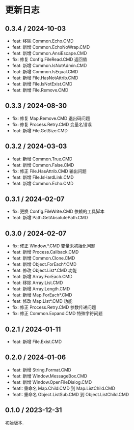 # 更新日志

## 0.3.4 / 2024-10-03

- feat: 移除 Common.Echo.CMD
- feat: 新增 Common.EchoNoWrap.CMD
- feat: 新增 Common.AnsiEscape.CMD
- fix: 修复 Config.FileRead.CMD 返回值
- feat: 新增 Common.IsNotAdmin.CMD
- feat: 新增 Common.IsEqual.CMD
- feat: 新增 File.HasNotAttrib.CMD
- feat: 新增 File.IsNotExist.CMD
- feat: 新增 File.Remove.CMD

## 0.3.3 / 2024-08-30

- fix: 修复 Map.Remove.CMD 退出码问题
- fix: 修复 Process.Retry.CMD 变量名错误
- feat: 新增 File.GetSize.CMD

## 0.3.2 / 2024-03-03

- feat: 新增 Common.True.CMD
- feat: 新增 Common.False.CMD
- fix: 修正 File.HasAttrib.CMD 输出问题
- feat: 新增 File.IsHardLink.CMD
- feat: 新增 Common.Echo.CMD

## 0.3.1 / 2024-02-07

- fix: 更换 Config.FileWrite.CMD 依赖的工具脚本
- feat: 新增 Path.GetAbsolutePath.CMD

## 0.3.0 / 2024-02-07

- fix: 修正 Window.\*.CMD 变量未初始化问题
- feat: 新增 Process.Callback.CMD
- feat: 新增 Common.Clone.CMD
- feat: 新增 Object.ForEach\*.CMD
- feat: 修改 Object.List\*.CMD 功能
- feat: 新增 Array.ForEach.CMD
- feat: 移除 Array.List.CMD
- feat: 新增 Array.Length.CMD
- feat: 新增 Map.ForEach\*.CMD
- feat: 修改 Map.List\*.CMD 功能
- fix: 修正 Process.Retry.CMD 参数传递问题
- fix: 修正 Common.Expand.CMD 特殊字符问题

## 0.2.1 / 2024-01-11

- feat: 新增 File.Exist.CMD

## 0.2.0 / 2024-01-06

- feat: 新增 String.Format.CMD
- feat: 新增 Window.MessageBox.CMD
- feat: 新增 Window.OpenFileDialog.CMD
- feat!: 重命名 Map.Child.CMD 到 Map.ListChild.CMD
- feat!: 重命名 Object.ListSub.CMD 到 Object.ListChild.CMD

## 0.1.0 / 2023-12-31

初始版本.
